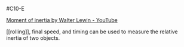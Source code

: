 #C10-E

[Moment of inertia by Walter Lewin - YouTube](https://www.youtube.com/watch?v=lvfzdibrUFA)

[[rolling]], final speed, and timing can be used to measure the relative inertia of two objects.

